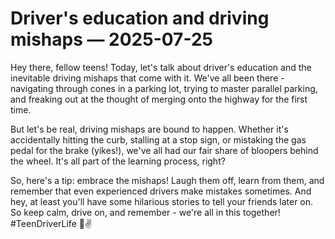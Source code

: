 # Driver's education and driving mishaps — 2025-07-25

Hey there, fellow teens! Today, let's talk about driver's education and the inevitable driving mishaps that come with it. We've all been there - navigating through cones in a parking lot, trying to master parallel parking, and freaking out at the thought of merging onto the highway for the first time.

But let's be real, driving mishaps are bound to happen. Whether it's accidentally hitting the curb, stalling at a stop sign, or mistaking the gas pedal for the brake (yikes!), we've all had our fair share of bloopers behind the wheel. It's all part of the learning process, right?

So, here's a tip: embrace the mishaps! Laugh them off, learn from them, and remember that even experienced drivers make mistakes sometimes. And hey, at least you'll have some hilarious stories to tell your friends later on. So keep calm, drive on, and remember - we're all in this together! #TeenDriverLife 🚗✌️